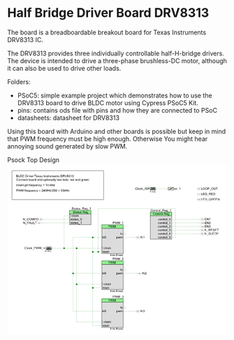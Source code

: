 # Half Bridge Driver Board DRV8313

The board is a breadboardable breakout board for Texas Instruments DRV8313 IC.

The DRV8313 provides three individually controllable half-H-bridge drivers. The device is intended to drive a three-phase brushless-DC motor, although it can also be used to drive other loads. 

Folders:
  * PSoC5: simple example project which demonstrates how to use the DRV8313 board to drive BLDC motor using Cypress PSoC5 Kit. 
  * pins: contains ods file with pins and how they are connected to PSoC
  * datasheets: datasheet for DRV8313
  
Using this board with Arduino and other boards is possible but keep in mind that PWM frequency must be high enough. Otherwise You might hear annoying sound generated by slow PWM.

Psock Top Design
![](images/topdesign.png)









